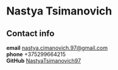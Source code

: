 # Nastya Tsimanovich
## Contact info
**email** nastya.cimanovich.97@gmail.com <br/>
**phone** +375299664215 <br/>
**GitHub** [NastyaTsimanovich97](https://github.com/NastyaTsimanovich97)